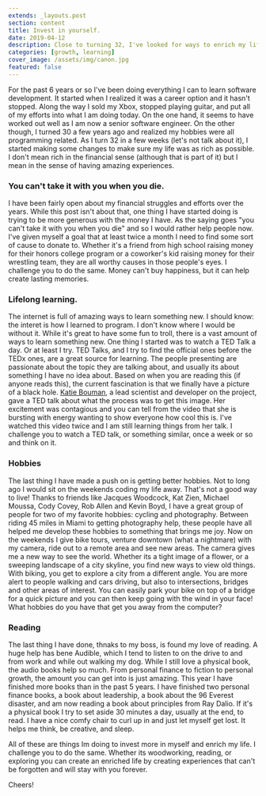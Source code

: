 ```yaml
---
extends: _layouts.post
section: content
title: Invest in yourself.
date: 2019-04-12
description: Close to turning 32, I've looked for ways to enrich my life outside of a computer and code.
categories: [growth, learning]
cover_image: /assets/img/canon.jpg
featured: false
---
```


For the past 6 years or so I've been doing everything I can to learn software development. It started when I realized it was a career option and it hasn't stopped. Along the way I sold my Xbox, stopped playing guitar, and put all of my efforts into what I am doing today. On the one hand, it seems to have worked out well as I am now a senior software engineer. On the other though, I turned 30 a few years ago and realized my hobbies were all programming related. As I turn 32 in a few weeks (let's not talk about it), I started making some changes to make sure my life was as rich as possible. I don't mean rich in the financial sense (although that is part of it) but I mean in the sense of having amazing experiences. 

### You can't take it with you when you die. 

I have been fairly open about my financial struggles and efforts over the years. While this post isn't about that, one thing I have started doing is trying to be more generous with the money I have. As the saying goes "you can't take it with you when you die" and so I would rather help people now. I've given myself a goal that at least twice a month I need to find some sort of cause to donate to. Whether it's a friend from high school raising money for their honors college program or a coworker's kid raising money for their wrestling team, they are all worthy causes in those people's eyes. I challenge you to do the same. Money can't buy happiness, but it can help create lasting memories. 

### Lifelong learning.

The internet is full of amazing ways to learn something new. I should know: the interet is how I learned to program. I don't know where I would be without it. While it's great to have some fun to troll, there is a vast amount of ways to learn something new. One thing I started was to watch a TED Talk a day. Or at least I try. TED Talks, and I try to find the official ones before the TEDx ones, are a great source for learning. The people presenting are passionate about the topic they are talking about, and usually its about something I have no idea about. Based on when you are reading this (if anyone reads this), the current fascination is that we finally have a picture of a black hole. [Katie Bouman](https://www.google.com/url?sa=t&rct=j&q=&esrc=s&source=web&cd=1&cad=rja&uact=8&ved=2ahUKEwjj_vXvzsrhAhUphOAKHXkoD3MQyCkwAHoECAoQBA&url=https%3A%2F%2Fwww.ted.com%2Ftalks%2Fkatie_bouman_what_does_a_black_hole_look_like%3Flanguage%3Den&usg=AOvVaw3zU3re3jvsmEdCZ8ZaZRUy), a lead scientist and developer on the project, gave a TED talk about what the process was to get this image. Her excitement was contagious and you can tell from the video that she is bursting with energy wanting to show everyone how cool this is. I've watched this video twice and I am still learning things from her talk. I challenge you to watch a TED talk, or something similar, once a week or so and think on it. 

### Hobbies

The last thing I have made a push on is getting better hobbies. Not to long ago I would sit on the weekends coding my life away. That's not a good way to live! Thanks to friends like Jacques Woodcock, Kat Zien, Michael Moussa, Cody Covey, Rob Allen and Kevin Boyd, I have a great group of people for two of my favorite hobbies: cycling and photography. Between riding 45 miles in Miami to getting photography help, these people have all helped me develop these hobbies to something that brings me joy. Now on the weekends I give bike tours, venture downtown (what a nightmare) with my camera, ride out to a remote area and see new areas. The camera gives me a new way to see the world. Whether its a tight image of a flower, or a sweeping landscape of a city skyline, you find new ways to view old things. With biking, you get to explore a city from a different angle. You are more alert to people walking and cars driving, but also to intersections, bridges and other areas of interest. You can easily park your bike on top of a bridge for a quick picture and you can then keep going with the wind in your face! What hobbies do you have that get you away from the computer?

### Reading

The last thing I have done, thnaks to my boss, is found my love of reading. A huge help has bene Audible, which I tend to listen to on the drive to and from work and while out walking my dog. While I still love a physical book, the audio books help so much. From personal finance to fiction to personal growth, the amount you can get into is just amazing. This year I have finished more books than in the past 5 years. I have finished two personal finance books, a book about leadership, a book about the 96 Everest disaster, and am now reading a book about principles from Ray Dalio. If it's a physical book I try to set aside 30 minutes a day, usually at the end, to read. I have a nice comfy chair to curl up in and just let myself get lost. It helps me think, be creative, and sleep. 

All of these are things Im doing to invest more in myself and enrich my life. I challenge you to do the same. Whether its woodworking, reading, or exploring you can create an enriched life by creating experiences that can't be forgotten and will stay with you forever. 

Cheers!